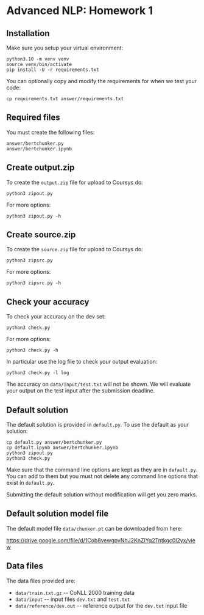 
# Advanced NLP: Homework 1

## Installation

Make sure you setup your virtual environment:

    python3.10 -m venv venv
    source venv/bin/activate
    pip install -U -r requirements.txt

You can optionally copy and modify the requirements for when we
test your code:

    cp requirements.txt answer/requirements.txt

## Required files

You must create the following files:

    answer/bertchunker.py
    answer/bertchunker.ipynb

## Create output.zip

To create the `output.zip` file for upload to Coursys do:

    python3 zipout.py

For more options:

    python3 zipout.py -h

## Create source.zip

To create the `source.zip` file for upload to Coursys do:

    python3 zipsrc.py

For more options:

    python3 zipsrc.py -h

## Check your accuracy

To check your accuracy on the dev set:

    python3 check.py

For more options:

    python3 check.py -h

In particular use the log file to check your output evaluation:

    python3 check.py -l log

The accuracy on `data/input/test.txt` will not be shown.  We will
evaluate your output on the test input after the submission deadline.

## Default solution

The default solution is provided in `default.py`. To use the default
as your solution:

    cp default.py answer/bertchunker.py
    cp default.ipynb answer/bertchunker.ipynb
    python3 zipout.py
    python3 check.py

Make sure that the command line options are kept as they are in
`default.py`. You can add to them but you must not delete any
command line options that exist in `default.py`.

Submitting the default solution without modification will get you
zero marks.

## Default solution model file

The default model file `data/chunker.pt` can be downloaded from here:

https://drive.google.com/file/d/1Cob8vewgpvNhJ2KnZlYq2Tntkgc0l2yx/view

## Data files

The data files provided are:

* `data/train.txt.gz` -- CoNLL 2000 training data
* `data/input` -- input files `dev.txt` and `test.txt`
* `data/reference/dev.out` -- reference output for the `dev.txt` input file

